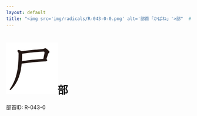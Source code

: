 ```yaml
---
layout: default
title: "<img src='img/radicals/R-043-0-0.png' alt='部首「かばね」'>部"  # glyphをタイトルに使用
---
```


# <img src='img/radicals/R-043-0-0.png' alt='部首「かばね」'>部
部首ID: R-043-0
